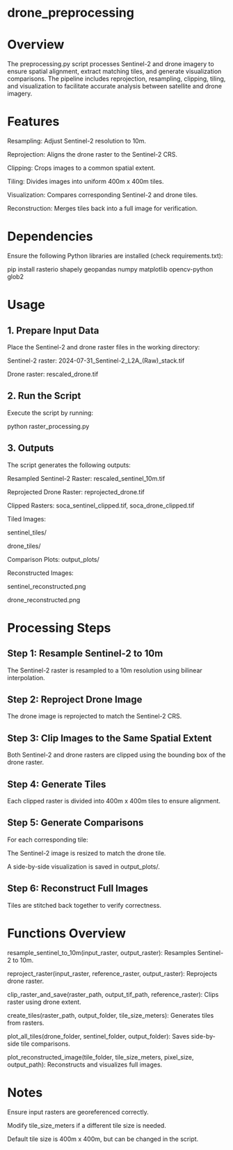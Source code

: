 # drone_preprocessing
# Overview
The preprocessing.py script processes Sentinel-2 and drone imagery to ensure spatial alignment, extract matching tiles, and generate visualization comparisons. The pipeline includes reprojection, resampling, clipping, tiling, and visualization to facilitate accurate analysis between satellite and drone imagery.

# Features

Resampling: Adjust Sentinel-2 resolution to 10m.

Reprojection: Aligns the drone raster to the Sentinel-2 CRS.

Clipping: Crops images to a common spatial extent.

Tiling: Divides images into uniform 400m x 400m tiles.

Visualization: Compares corresponding Sentinel-2 and drone tiles.

Reconstruction: Merges tiles back into a full image for verification.

# Dependencies

Ensure the following Python libraries are installed (check requirements.txt):

pip install rasterio shapely geopandas numpy matplotlib opencv-python glob2

# Usage

## 1. Prepare Input Data

Place the Sentinel-2 and drone raster files in the working directory:

Sentinel-2 raster: 2024-07-31_Sentinel-2_L2A_(Raw)_stack.tif

Drone raster: rescaled_drone.tif

## 2. Run the Script

Execute the script by running:

python raster_processing.py

## 3. Outputs

The script generates the following outputs:

Resampled Sentinel-2 Raster: rescaled_sentinel_10m.tif

Reprojected Drone Raster: reprojected_drone.tif

Clipped Rasters: soca_sentinel_clipped.tif, soca_drone_clipped.tif

Tiled Images:

sentinel_tiles/

drone_tiles/

Comparison Plots: output_plots/

Reconstructed Images:

sentinel_reconstructed.png

drone_reconstructed.png

# Processing Steps

## Step 1: Resample Sentinel-2 to 10m

The Sentinel-2 raster is resampled to a 10m resolution using bilinear interpolation.

## Step 2: Reproject Drone Image

The drone image is reprojected to match the Sentinel-2 CRS.

## Step 3: Clip Images to the Same Spatial Extent

Both Sentinel-2 and drone rasters are clipped using the bounding box of the drone raster.

## Step 4: Generate Tiles

Each clipped raster is divided into 400m x 400m tiles to ensure alignment.

## Step 5: Generate Comparisons

For each corresponding tile:

The Sentinel-2 image is resized to match the drone tile.

A side-by-side visualization is saved in output_plots/.

## Step 6: Reconstruct Full Images

Tiles are stitched back together to verify correctness.

# Functions Overview

resample_sentinel_to_10m(input_raster, output_raster): Resamples Sentinel-2 to 10m.

reproject_raster(input_raster, reference_raster, output_raster): Reprojects drone raster.

clip_raster_and_save(raster_path, output_tif_path, reference_raster): Clips raster using drone extent.

create_tiles(raster_path, output_folder, tile_size_meters): Generates tiles from rasters.

plot_all_tiles(drone_folder, sentinel_folder, output_folder): Saves side-by-side tile comparisons.

plot_reconstructed_image(tile_folder, tile_size_meters, pixel_size, output_path): Reconstructs and visualizes full images.

# Notes

Ensure input rasters are georeferenced correctly.

Modify tile_size_meters if a different tile size is needed.

Default tile size is 400m x 400m, but can be changed in the script.



